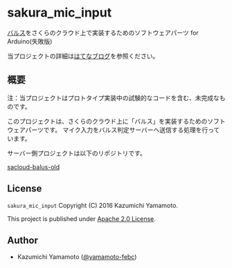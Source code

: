 # sakura_mic_input

[バルス](https://ja.wikipedia.org/wiki/飛行石#.E3.81.8A.E3.81.BE.E3.81.98.E3.81.AA.E3.81.84)をさくらのクラウド上で実装するためのソフトウェアパーツ for Arduino(失敗版)

当プロジェクトの詳細は[はてなブログ](http://febc-yamamoto.hatenablog.com/entry/sacloud-balus)を参照ください。

## 概要

注：当プロジェクトはプロトタイプ実装中の試験的なコードを含む、未完成なものです。

このプロジェクトは、さくらのクラウド上に「バルス」を実装するためのソフトウェアパーツです。
マイク入力をバルス判定サーバーへ送信する処理を行っています。

サーバー側プロジェクトは以下のリポジトリです。

[sacloud-balus-old](https://github.com/yamamoto-febc/sacloud-balus-old)

## License

 `sakura_mic_input` Copyright (C) 2016 Kazumichi Yamamoto.

  This project is published under [Apache 2.0 License](LICENSE.txt).
  
## Author

  * Kazumichi Yamamoto ([@yamamoto-febc](https://github.com/yamamoto-febc))

